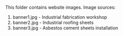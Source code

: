 This folder contains website images. Image sources:

1. banner1.jpg - Industrial fabrication workshop
2. banner2.jpg - Industrial roofing sheets
3. banner3.jpg - Asbestos cement sheets installation
